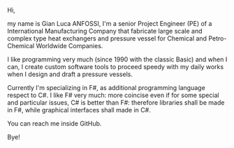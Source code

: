 Hi,

my name is Gian Luca ANFOSSI, I'm a senior Project Engineer (PE) of a International Manufacturing Company that fabricate large scale and complex type heat exchangers and pressure vessel for Chemical and Petro-Chemical Worldwide Companies.

I like programming very much (since 1990 with the classic Basic) and when I can, I create custom software tools to proceed speedy with my daily works when I design and draft a pressure vessels.

Currently I'm specializing in F#, as additional programming language respect to C#.
I like F# very much: more coincise even if for some special and particular issues, C# is better than F#: therefore libraries shall be made in F#, while graphical interfaces shall made in C#.

You can reach me inside GitHub.

Bye!

